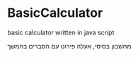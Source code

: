 # BasicCalculator
basic calculator written in java script

מחשבון בסיסי, אעלה פירוט עם הסברים בהמשך
